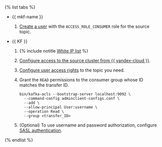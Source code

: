 {% list tabs %}

- {{ mkf-name }}

   1. [Create a user](../../../../managed-kafka/operations/cluster-accounts.md#create-account) with the `ACCESS_ROLE_CONSUMER` role for the source topic.

- {{ KF }}

   1. {% include notitle [White IP list](../../configure-white-ip.md) %}

   1. [Configure access to the source cluster from {{ yandex-cloud }}](../../../../data-transfer/concepts/network.md#source-external).

   1. [Configure user access rights](https://kafka.apache.org/documentation/#multitenancy-security) to the topic you need.

   1. Grant the `READ` permissions to the consumer group whose ID matches the transfer ID.

      ```text
      bin/kafka-acls --bootstrap-server localhost:9092 \
        --command-config adminclient-configs.conf \
        --add \
        --allow-principal User:username \
        --operation Read \
        --group <transfer_ID>
      ```

   1. (Optional) To use username and password authorization, configure [SASL authentication](https://kafka.apache.org/documentation/#security_sasl).

{% endlist %}